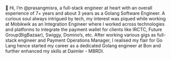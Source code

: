 👋 Hi, I’m @prasangmisra, a full-stack engineer at heart with an overall experience of 7+ years and about 3 years as a Golang Software Engineer.
A curious soul always intrigued by tech, my interest was piqued while working at Mobikwik as an Integration Engineer where I worked across technologies and platforms to integrate the payment wallet for clients like IRCTC, Future Group(BigBazaar), Swiggy, Domino’s, etc.
After working various gigs as full-stack engineer and Payment Operations Manager, I realised my flair for Go Lang hence started my career as a dedicated Golang engineer at Bon and further enhanced my skills at Daimler - MBRDI.
<!---
- 👋 Hi, I’m @prasangmisra
- 👀 I’m interested in ...
- 🌱 I’m currently learning ...
- 💞️ I’m looking to collaborate on ...
- 📫 How to reach me ...
prasangmisra/prasangmisra is a ✨ special ✨ repository because its `README.md` (this file) appears on your GitHub profile.
You can click the Preview link to take a look at your changes.
--->
